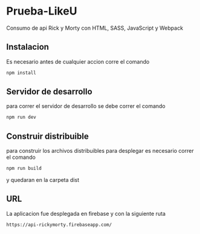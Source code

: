 # Prueba-LikeU

Consumo de api Rick y Morty con HTML, SASS, JavaScript y Webpack

## Instalacion

Es necesario antes de cualquier accion corre el comando

```bash
npm install
```

## Servidor de desarrollo
para correr el servidor de desarrollo se debe correr el comando
```bash
npm run dev
```
## Construir distribuible
para construir los archivos distribuibles para desplegar es necesario correr el comando
```bash
npm run build
```
y quedaran en la carpeta dist

## URL
La aplicacion fue desplegada en firebase y con la siguiente ruta
```url
https://api-rickymorty.firebaseapp.com/
```
